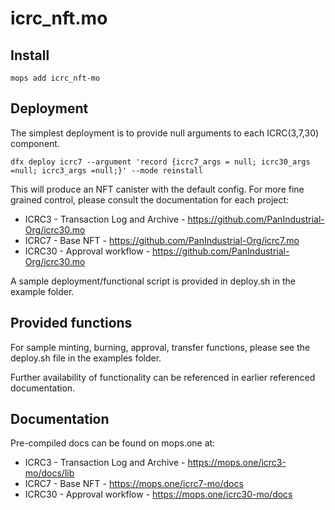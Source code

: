 # icrc_nft.mo

## Install
```
mops add icrc_nft-mo
```

## Deployment

The simplest deployment is to provide null arguments to each ICRC(3,7,30) component.

```
dfx deploy icrc7 --argument 'record {icrc7_args = null; icrc30_args =null; icrc3_args =null;}' --mode reinstall
```

This will produce an NFT canister with the default config.  For more fine grained control, please consult the documentation for each project:

- ICRC3 - Transaction Log and Archive - https://github.com/PanIndustrial-Org/icrc30.mo
- ICRC7 - Base NFT - https://github.com/PanIndustrial-Org/icrc7.mo
- ICRC30 - Approval workflow - https://github.com/PanIndustrial-Org/icrc30.mo

A sample deployment/functional script is provided in deploy.sh in the example folder.

## Provided functions

For sample minting, burning, approval, transfer functions, please see the deploy.sh file in the examples folder.

Further availability of functionality can be referenced in earlier referenced documentation.

## Documentation

Pre-compiled docs can be found on mops.one at:

- ICRC3 - Transaction Log and Archive - https://mops.one/icrc3-mo/docs/lib
- ICRC7 - Base NFT - https://mops.one/icrc7-mo/docs
- ICRC30 - Approval workflow - https://mops.one/icrc30-mo/docs
